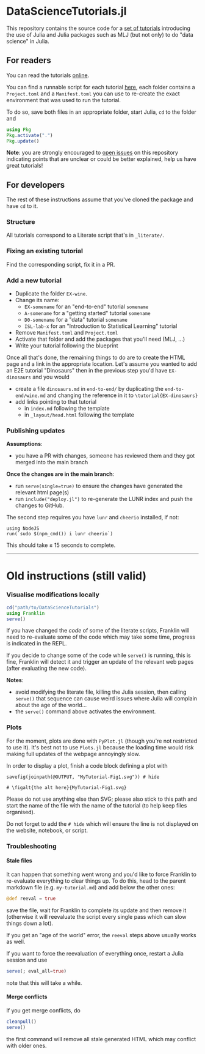 # DataScienceTutorials.jl

This repository contains the source code for a [set of tutorials](https://alan-turing-institute.github.io/DataScienceTutorials.jl/) introducing the use of Julia and Julia packages such as MLJ (but not only) to do "data science" in Julia.

## For readers

You can read the tutorials [online](https://alan-turing-institute.github.io/DataScienceTutorials.jl/).

You can find a runnable script for each tutorial [here](https://github.com/alan-turing-institute/DataScienceTutorials.jl/tree/master/_literate), each folder contains a `Project.toml` and a `Manifest.toml` you can use to re-create the exact environment that was used to run the tutorial.

To do so, save both files in an appropriate folder, start Julia, `cd` to the folder and

```julia
using Pkg
Pkg.activate(".")
Pkg.update()
```

**Note**: you are strongly encouraged to [open issues](https://github.com/alan-turing-institute/DataScienceTutorials.jl/issues/new) on this repository indicating points that are unclear or could be better explained, help us have great tutorials!

## For developers

The rest of these instructions assume that you've cloned the package and have `cd` to it.

### Structure

All tutorials correspond to a Literate script that's in `_literate/`.

### Fixing an existing tutorial

Find the corresponding script, fix it in a PR.

### Add a new tutorial

* Duplicate the folder `EX-wine`.
* Change its name:
  * `EX-somename` for an "end-to-end" tutorial `somename`
  * `A-somename` for a "getting started" tutorial `somename`
  * `D0-somename` for a "data" tutorial `somename`
  * `ISL-lab-x` for an "Introduction to Statistical Learning" tutorial
* Remove `Manifest.toml` and `Project.toml`
* Activate that folder and add the packages that you'll need (MLJ, ...)
* Write your tutorial following the blueprint

Once all that's done, the remaining things to do are to create the HTML page and a link in the appropriate location. Let's assume you wanted to add an E2E tutorial "Dinosaurs" then in the previous step you'd have `EX-dinosaurs` and you would

* create a file `dinosaurs.md` in `end-to-end/` by duplicating the `end-to-end/wine.md` and changing the reference in it to `\tutorial{EX-dinosaurs}`
* add links pointing to that tutorial
  * in `index.md` following the template
  * in `_layout/head.html` following the template

### Publishing updates

**Assumptions**:

* you have a PR with changes, someone has reviewed them and they got merged into the main branch

**Once the changes are in the main branch**:

* run `serve(single=true)` to ensure the changes have generated the relevant html page(s)
* run `include("deploy.jl")` to re-generate the LUNR index and push the changes to GitHub.

The second step requires you have `lunr` and `cheerio` installed, if not:

```
using NodeJS
run(`sudo $(npm_cmd()) i lunr cheerio`)
```

This should take ≤ 15 seconds to complete.

---

# Old instructions (still valid)

### Visualise modifications locally

```julia
cd("path/to/DataScienceTutorials")
using Franklin
serve()
```

If you have changed the *code* of some of the literate scripts, Franklin will need to re-evaluate some of the code which may take some time, progress is indicated in the REPL.

If you decide to change some of the code while `serve()` is running, this is fine, Franklin will detect it and trigger an update of the relevant web pages (after evaluating the new code).

**Notes**:
- avoid modifying the literate file, killing the Julia session, then calling `serve()` that sequence can cause weird issues where Julia will complain about the age of the world...
- the `serve()` command above activates the environment.

### Plots

For the moment, plots are done with `PyPlot.jl` (though you're not restricted to use it).
It's best not to use `Plots.jl` because the loading time would risk making full updates of the webpage annoyingly slow.

In order to display a plot, finish a code block defining a plot with

```
savefig(joinpath(@OUTPUT, "MyTutorial-Fig1.svg")) # hide

# \figalt{the alt here}{MyTutorial-Fig1.svg}
```

Please do not use anything else than SVG; please also stick to this path and start the name of the file with the name of the tutorial (to help keep files organised).

Do not forget to add the `# hide` which will ensure the line is not displayed on the website, notebook, or script.

### Troubleshooting

#### Stale files

It can happen that something went wrong and you'd like to force Franklin to re-evaluate everything to clear things up. To do this, head to the parent markdown file (e.g. `my-tutorial.md`) and add below the other ones:

```julia
@def reeval = true
```

save the file, wait for Franklin to complete its update and then remove it (otherwise it will reevaluate the script every single pass which can slow things down a lot).

If you get an "age of the world" error, the `reeval` steps above usually works as well.

If you want to force the reevaluation of everything once, restart a Julia session and use

```julia
serve(; eval_all=true)
```

note that this will take a while.

#### Merge conflicts

If you get merge conflicts, do

```julia
cleanpull()
serve()
```

the first command will remove all stale generated HTML which may conflict with older ones.
